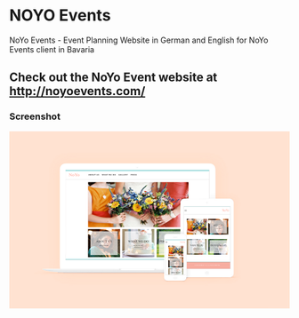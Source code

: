 # NOYO Events
NoYo Events - Event Planning Website in German and English for NoYo Events client in Bavaria

## Check out the NoYo Event website at http://noyoevents.com/


### Screenshot
<a href="http://noyoevents.com/">
<img src="https://raw.githubusercontent.com/bnkfick/NOYO/master/assets/images/NoYo-Responsive.png" alt="NoYo Events">
</a>






